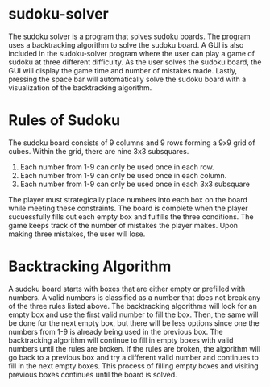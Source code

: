 # sudoku-solver
The sudoku solver is a program that solves sudoku boards. The program uses a backtracking algorithm to solve the sudoku board. A GUI is also included in the sudoku-solver program where the user can play a game of sudoku at three different difficulty. As the user solves the sudoku board, the GUI will display the game time and number of mistakes made. Lastly, pressing the space bar will automatically solve the sudoku board with a visualization of the backtracking algorithm.  

# Rules of Sudoku
The sudoku board consists of 9 columns and 9 rows forming a 9x9 grid of cubes. Within the grid, there are nine 3x3 subsquares.
1) Each number from 1-9 can only be used once in each row.
2) Each number from 1-9 can only be used once in each column.
3) Each number from 1-9 can only be used once in each 3x3 subsquare

The player must strategically place numbers into each box on the board while meeting these constraints. The board is complete when the player sucuessfully fills out each empty box and fulfills the three conditions. The game keeps track of the number of mistakes the player makes. Upon making three mistakes, the user will lose. 

# Backtracking Algorithm
A sudoku board starts with boxes that are either empty or prefilled with numbers. A valid numbers is classified as a number that does not break any of the three rules listed above. The backtracking algorithms will look for an empty box and use the first valid number to fill the box. Then, the same will be done for the next empty box, but there will be less options since one the numbers from 1-9 is already being used in the previous box. The backtracking algorithm will continue to fill in empty boxes with valid numbers until the rules are broken. If the rules are broken, the algorithm will go back to a previous box and try a different valid number and continues to fill in the next empty boxes. This process of filling empty boxes and visiting previous boxes continues until the board is solved. 
